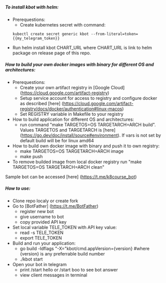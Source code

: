 ##### To install kbot with helm:
* Prerequestions:
  * Create kubernetes secret with command:
  ```
  kubectl create secret generic kbot --from-literal=token={{my_telegram_token}}
  ```
* Run helm install kbot CHART_URL where CHART_URL is link to helm package on release page of this repo.

##### How to build your own docker images with binary for different OS and architectures:  

* Prerequestions:
  * Create your own artifact registry in [Google Cloud] (https://cloud.google.com/artifact-registry)
  * Setup service account for access to registry and configure docker as described [here] (https://cloud.google.com/artifact-registry/docs/docker/authentication#linux-macos)
  * Set REGISTRY variable in Makefile to your registry
* How to build application for different OS and architectures:
  * run command "make TARGETOS=OS TARGETARCH=ARCH build". Values TARGETOS and TARGETARCH is [here] (https://go.dev/doc/install/source#environment). If vars is not set by default build will be for linux amd64
* How to build own docker image with binary and push it to own registry:
  * make TARGETOS=OS TARGETARCH=ARCH image
  * make push
* To remove builded image from local docker registry run "make TARGETOS=OS TARGETARCH=ARCH clean"



Sample bot can be accessed [here] (https://t.me/k8course_bot)

##### How to use:

* Clone repo localy or create fork
* Go to [BotFather] (https://t.me/BotFather)
  * register new bot
  * give username to bot
  * copy provided API key
* Set local variable TELE_TOKEN with API key value:
  * read -s TELE_TOKEN
  * export TELE_TOKEN
* Build and run your application:
  * go build -ldflags "-X="kbot/cmd.appVersion={version}  #where {version} is any preferrable build number
  * ./kbot start
* Open your bot in telegram
  * print /start hello or /start boo to see bot answer
  * view client messages in terminal
